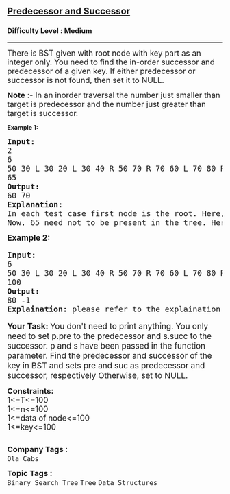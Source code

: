 <h2><a href="https://practice.geeksforgeeks.org/problems/predecessor-and-successor/1?page=1&difficulty[]=1&status[]=solved&status[]=unsolved&category[]=Binary%20Search%20Tree&sortBy=submissions">Predecessor and Successor</a></h2><h3>Difficulty Level : Medium</h3><hr><div class="problems_problem_content__Xm_eO"><p><span style="font-size: 18px;">There is BST given with root node with key part as an integer only.&nbsp;You need to find the in-order successor and predecessor of a given key.&nbsp;If either predecessor or successor is not found, then set it to NULL.</span></p>
<p><span style="font-size: 18px;"><strong>Note</strong> :- In an inorder traversal the number just smaller than target is predecessor and the number just greater than target is successor.&nbsp;</span></p>
<p><strong style="font-family: -apple-system, BlinkMacSystemFont, 'Segoe UI', Roboto, Oxygen, Ubuntu, Cantarell, 'Open Sans', 'Helvetica Neue', sans-serif; white-space: normal;">Example 1:</strong></p>
<pre><span style="font-size: 18px;"><strong>Input:</strong>
</span><span style="font-size: 18px;">2<br>6
50 30 L 30 20 L 30 40 R 50 70 R 70 60 L 70 80 R
65</span>
<span style="font-size: 18px;"><strong>Output:</strong>
60 70<br></span><span style="font-size: 18px;"><strong>Explanation:</strong> <br>In each test case first node is the root. Here, 50 is the root. Here, 50 30 L denotes that node having data 50 has its left child having data 30. Similarly, 30 20 L denotes that node having data 30 has its left child having data 20. Same goes for 30 40 R but here R means node 40 is right child of node 30. So, we can easily draw a bst and in first case, we have find predecessor and successor of 65. 
Now, 65 need not to be present in the tree. Here, we can see 60 is its predecessor and 70 would be its successor. Please note that even if 65 were there in the tree, its predecessor and successor would have been the same because we don't count node itself as predecessor or successor.</span><span style="font-size: 18px;"><br></span></pre>
<p><span style="font-size: 14pt;"><strong style="font-family: -apple-system, BlinkMacSystemFont, 'Segoe UI', Roboto, Oxygen, Ubuntu, Cantarell, 'Open Sans', 'Helvetica Neue', sans-serif; white-space: normal;">Example 2:<br></strong></span></p>
<pre style="font-size: 18px;"><strong><span style="font-size: 14pt;">Input:</span></strong><br><span>6
50 30 L 30 20 L 30 40 R 50 70 R 70 60 L 70 80 R
100<br><strong>Output:</strong></span><br><span>80 -1<br><strong>Explaination:</strong> please refer to the explaination for example 1 to get the idea of the approach.</span></pre>
<p><span style="font-size: 14pt;"><strong>Your Task: </strong>You don't need to print anything. You only need to set p.pre to the predecessor and s.succ to the successor. p and s have been passed in the function parameter. Find the predecessor and successor of the key in BST and sets pre and suc as predecessor and successor, respectively Otherwise, set to NULL.</span></p>
<p><strong style="font-size: 18px;">Constraints:&nbsp;<br></strong><span style="font-size: 18px;">1&lt;=T&lt;=100<br>1&lt;=n&lt;=100<br>1&lt;=data of node&lt;=100<br>1&lt;=key&lt;=100</span><br>&nbsp;</p></div><p><span style=font-size:18px><strong>Company Tags : </strong><br><code>Ola Cabs</code>&nbsp;<br><p><span style=font-size:18px><strong>Topic Tags : </strong><br><code>Binary Search Tree</code>&nbsp;<code>Tree</code>&nbsp;<code>Data Structures</code>&nbsp;